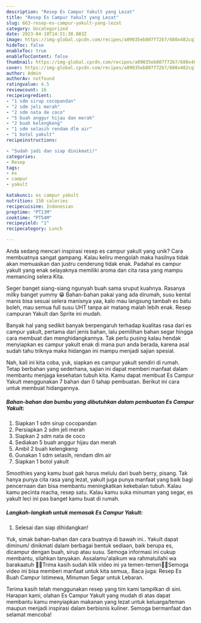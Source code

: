 ```yaml
---
description: "Resep Es Campur Yakult yang Lezat"
title: "Resep Es Campur Yakult yang Lezat"
slug: 663-resep-es-campur-yakult-yang-lezat
category: Uncategorized
date: 2023-04-10T14:51:38.883Z
image: https://img-global.cpcdn.com/recipes/a09035eb807f72b7/680x482cq70/es-campur-yakult-foto-resep-utama.jpg
hideToc: false
enableToc: true
enableTocContent: false
thumbnail: https://img-global.cpcdn.com/recipes/a09035eb807f72b7/680x482cq70/es-campur-yakult-foto-resep-utama.jpg
cover: https://img-global.cpcdn.com/recipes/a09035eb807f72b7/680x482cq70/es-campur-yakult-foto-resep-utama.jpg
author: Admin
authorAv: notfound
ratingvalue: 4.5
reviewcount: 16
recipeingredient:
- "1 sdm sirup cocopandan"
- "2 sdm jeli merah"
- "2 sdm nata de coco"
- "5 buah anggur hijau dan merah"
- "2 buah kelengkeng"
- "1 sdm selasih rendam dlm air"
- "1 botol yakult"
recipeinstructions:

- "Sudah jadi dan siap dinikmati!"
categories:
- Resep
tags:
- es
- campur
- yakult

katakunci: es campur yakult 
nutrition: 150 calories
recipecuisine: Indonesian
preptime: "PT13M"
cooktime: "PT54M"
recipeyield: "1"
recipecategory: Lunch

---
```





Anda sedang mencari inspirasi resep es campur yakult yang unik? Cara membuatnya sangat gampang. Kalau keliru mengolah maka hasilnya tidak akan memuaskan dan justru cenderung tidak enak. Padahal es campur yakult yang enak selayaknya memiliki aroma dan cita rasa yang mampu memancing selera Kita.





Seger banget siang-siang ngunyah buah sama sruput kuahnya. Rasanya milky banget yummy 😁 Bahan-bahan pakai yang ada dirumah, susu kental manis bisa sesuai selera manisnya yaa, kalo mau langsung tambah es batu boleh, mau semua full susu UHT tanpa air matang malah lebih enak. Resep campuran Yakult dan Sprite ini mudah.

Banyak hal yang sedikit banyak berpengaruh terhadap kualitas rasa dari es campur yakult, pertama dari jenis bahan, lalu pemilihan bahan segar hingga cara membuat dan menghidangkannya. Tak perlu pusing kalau hendak menyiapkan es campur yakult enak di mana pun anda berada, karena asal sudah tahu triknya maka hidangan ini mampu menjadi sajian spesial.






Nah, kali ini kita coba, yuk, siapkan es campur yakult sendiri di rumah. Tetap berbahan yang sederhana, sajian ini dapat memberi manfaat dalam membantu menjaga kesehatan tubuh kita. Kamu dapat membuat Es Campur Yakult menggunakan 7 bahan dan 0 tahap pembuatan. Berikut ini cara untuk membuat hidangannya.

<!--inarticleads1-->

##### Bahan-bahan dan bumbu yang dibutuhkan dalam pembuatan Es Campur Yakult:

1. Siapkan 1 sdm sirup cocopandan
1. Persiapkan 2 sdm jeli merah
1. Siapkan 2 sdm nata de coco
1. Sediakan 5 buah anggur hijau dan merah
1. Ambil 2 buah kelengkeng
1. Gunakan 1 sdm selasih, rendam dlm air
1. Siapkan 1 botol yakult


Smoothies yang kamu buat gak harus melulu dari buah berry, pisang. Tak hanya punya cita rasa yang lezat, yakult juga punya manfaat yang baik bagi pencernaan dan bisa membantu meningkatkan kekebalan tubuh. Kalau kamu pecinta macha, resep satu. Kalau kamu suka minuman yang segar, es yakult leci ini pas banget kamu buat di rumah. 

<!--inarticleads2-->

##### Langkah-langkah untuk memasak Es Campur Yakult:


1. Selesai dan siap dihidangkan!

Yuk, simak bahan-bahan dan cara buatnya di bawah ini.. Yakult dapat diminum/ dinikmati dalam berbagai bentuk sediaan, baik berupa es, dicampur dengan buah, sirup atau susu. Semoga informasi ini cukup membantu, silahkan tanyakan. Assalamu&#39;alaikum wa rahmatullahi wa barakaatuh 🙏😊Trima kasih sudah klik video ini ya temen-temen🙏😍Semoga video ini bisa memberi manfaat untuk kita semua,. Baca juga: Resep Es Buah Campur Istimewa, Minuman Segar untuk Lebaran. 

Terima kasih telah menggunakan resep yang tim kami tampilkan di sini. Harapan kami, olahan Es Campur Yakult yang mudah di atas dapat membantu kamu menyiapkan makanan yang lezat untuk keluarga/teman maupun menjadi inspirasi dalam berbisnis kuliner. Semoga bermanfaat dan selamat mencoba!
